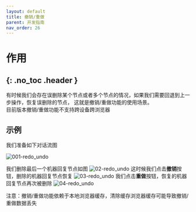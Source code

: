 ```yaml
---
layout: default
title: 撤销/重做
parent: 开发指南
nav_order: 26
---
```


# 作用
{: .no_toc .header }
---
有时候我们会存在误删除某个节点或者多个节点的情况，如果我们需要回退到上一步操作，恢复误删除的节点，
这就是撤销/重做功能的使用场景。
<br/>目前版本撤销/重做功能不支持跨设备跨浏览器


## 示例
我们准备如下对话流图

![001-redo_undo](/assets/images/tutorial/redo_undo/01-redo_undo.png)

我们删除最后一个机器回复节点如图
![02-redo_undo](/assets/images/tutorial/redo_undo/02-redo_undo.png)
这时候我们点击**撤销**按钮，删除的机器回复节点恢复
![03-redo_undo](/assets/images/tutorial/redo_undo/03-redo_undo.png)
我们点击**重做**按钮，恢复的机器回复节点再次被删除
![04-redo_undo](/assets/images/tutorial/redo_undo/04-redo_undo.png)

注意：撤销/重做功能依赖于本地浏览器缓存，清除缓存浏览器缓存可能导致撤销/重做数据丢失